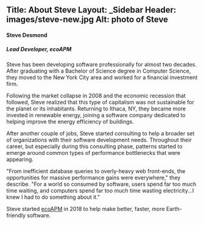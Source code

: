 Title: About Steve
Layout: _Sidebar
Header: images/steve-new.jpg
Alt: photo of Steve
---

#### Steve Desmond
##### Lead Developer, ecoAPM

Steve has been developing software professionally for almost two decades. After graduating with a Bachelor of Science degree in Computer Science, they moved to the New York City area and worked for a financial investment firm.

Following the market collapse in 2008 and the economic recession that followed, Steve realized that this type of capitalism was not sustainable for the planet or its inhabitants. Returning to Ithaca, NY, they became more invested in renewable energy, joining a software company dedicated to helping improve the energy efficiency of buildings.

After another couple of jobs, Steve started consulting to help a broader set of organizations with their software development needs. Throughout their career, but especially during this consulting phase, patterns started to emerge around common types of performance bottlenecks that were appearing.

"From inefficient database queries to overly-heavy web front-ends, the opportunities for massive performance gains were everywhere," they describe. "For a world so consumed by software, users spend far too much time waiting, and computers spend far too much time wasting electricity...I knew I had to do something about it."

Steve started [ecoAPM](/about/company) in 2018 to help make better, faster, more Earth-friendly software.